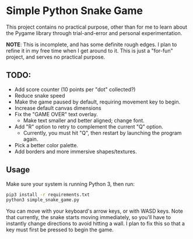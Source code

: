 # Simple Python Snake Game

This project contains no practical purpose, other than for me to learn about
the Pygame library through trial-and-error and personal experimentation.

**NOTE**: This is incomplete, and has some definite rough edges. I plan to
refine it in my free time when I get around to it. This is just a "for-fun"
project, and serves no practical purpose.

## TODO:
* Add score counter (10 points per "dot" collected?)
* Reduce snake speed
* Make the game paused by default, requiring movement key to begin.
* Increase default canvas dimensions
* Fix the "GAME OVER" text overlay.
    * Make text smaller and better aligned; change font.
* Add "R" option to retry to complement the current "Q" option.
    * Currently, you must hit "Q", then restart by launching the program again.
* Pick a better color palette.
* Add borders and more immersive shapes/textures.

## Usage

Make sure your system is running Python 3, then run:

```bash
pip3 install -r requirements.txt
python3 simple_snake_game.py
```

You can move with your keyboard's arrow keys, or with WASD keys. Note that
currently, the snake starts moving immediately, so you'll have to instantly
change directions to avoid hitting a wall. I plan to fix this so that a key
must first be pressed to begin the game.
